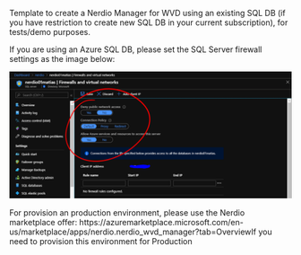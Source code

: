 <p>Template to create a Nerdio Manager for WVD using an existing SQL DB (if you have restriction to create new SQL DB in your current subscription), for tests/demo purposes.
</p>
<a href="https%3A%2F%2Fraw.githubusercontent.com%2Fmatiasma%2Farm-templates%2Fmaster%2FNerdioManagerForWVD%2Fazuredeploy.json" target="_blank">
</a>
<p>
If you are using an Azure SQL DB, please set the SQL Server firewall settings as the image below:
</p>
    <img src="https://raw.githubusercontent.com/matiasma/arm-templates/master/NerdioManagerForWVD/sql-firewall.PNG"/>
<p>
For provision an production environment, please use the Nerdio marketplace offer: 
https://azuremarketplace.microsoft.com/en-us/marketplace/apps/nerdio.nerdio_wvd_manager?tab=OverviewIf you need to provision this environment for Production 
</p>
